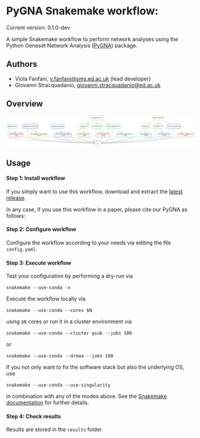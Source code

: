 # PyGNA Snakemake workflow:

Current version:  0.1.0-dev

A simple Snakemake workflow to perform network analyses using the Python Geneset Network Analysis ([PyGNA](https://github.com/stracquadaniolab/pygna)) package.

## Authors

* Viola Fanfani, v.fanfani@sms.ed.ac.uk (lead developer)
* Giovanni Stracquadanio, giovanni.stracquadanio@ed.ac.uk

## Overview

![dag.png](dag.png)

## Usage

#### Step 1: Install workflow

If you simply want to use this workflow, download and extract the [latest release](https://github.com/stracquadaniolab/workflow-pygna/releases).

In any case, if you use this workflow in a paper, please cite our PyGNA as follows:


#### Step 2: Configure workflow

Configure the workflow according to your needs via editing the file `config.yaml`.

#### Step 3: Execute workflow

Test your configuration by performing a dry-run via

    snakemake --use-conda -n

Execute the workflow locally via

    snakemake --use-conda --cores $N

using `$N` cores or run it in a cluster environment via

    snakemake --use-conda --cluster qsub --jobs 100

or

    snakemake --use-conda --drmaa --jobs 100

If you not only want to fix the software stack but also the underlying OS, use

    snakemake --use-conda --use-singularity

in combination with any of the modes above.
See the [Snakemake documentation](https://snakemake.readthedocs.io/en/stable/executable.html) for further details.

#### Step 4: Check results

Results are stored in the `results` folder. 
